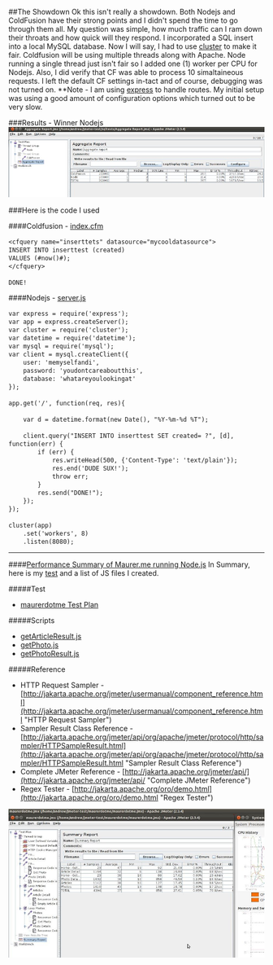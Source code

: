 
##The Showdown
Ok this isn't really a showdown. Both Nodejs and ColdFusion have their strong points and I didn't spend the time to go through them all. My question was simple, how much traffic can I ram down their throats and how quick will they respond. I incorporated a SQL insert into a local MySQL database. Now I will say, I had to use [cluster](http://learnboost.github.com/cluster/) to make it fair. Coldfusion will be using multiple threads along with Apache. Node running a single thread just isn't fair so I added one (1) worker per CPU for Nodejs. Also, I did verify that CF was able to process 10 simaltaineous requests. I left the default CF settings in-tact and of course, debugging was not turned on. **Note - I am using [express](https://github.com/visionmedia/express) to handle routes. My initial setup was using a good amount of configuration options which turned out to be very slow.


###Results - Winner Nodejs
![ColdFusion vs Nodejs with MySQL INSERT](/articles/2011110403/coldfusion-vs-nodejs-performance.jpg)

###Here is the code I used

####Coldfusion - [index.cfm](/articles/2011110403/coldfusion.cfm.txt)
	
	<cfquery name="inserttets" datasource="mycooldatasource">
	INSERT INTO inserttest (created)
	VALUES (#now()#);
	</cfquery>

	DONE!


####Nodejs - [server.js](/articles/2011110403/node.js.txt)	

	var express = require('express');
	var app = express.createServer();
	var cluster = require('cluster');
	var datetime = require('datetime');
	var mysql = require('mysql');
	var client = mysql.createClient({
		user: 'memyselfandi',
		password: 'youdontcareaboutthis',
		database: 'whatareyoulookingat'
	});

	app.get('/', function(req, res){
		
		var d = datetime.format(new Date(), "%Y-%m-%d %T");

		client.query("INSERT INTO inserttest SET created= ?", [d], function(err) {
			if (err) {
				res.writeHead(500, {'Content-Type': 'text/plain'});
				res.end('DUDE SUX!');
				throw err;
			}
			res.send("DONE!");
		});
	});

	cluster(app)
		.set('workers', 8)
		.listen(8080);



-----------------------------

####[Performance Summary of Maurer.me running Node.js](/articles/2011110403/jmeter-nodejs-performance-summary.jpg)
In Summary, here is my [test](/articles/2011110403/jmeter-intro.js) and a list of JS files I created.

#####Test
* [maurerdotme Test Plan](/articles/2011110403/maurerdotme.jmx.xml)

#####Scripts
* [getArticleResult.js](/articles/2011110402/getArticleResult.js)
* [getPhoto.js](/articles/2011110402/getPhoto.js)
* [getPhotoResult.js](/articles/2011110402/getPhotoResult.js)

#####Reference
* HTTP Request Sampler - [http://jakarta.apache.org/jmeter/usermanual/component_reference.html](http://jakarta.apache.org/jmeter/usermanual/component_reference.html "HTTP Request Sampler")
* Sampler Result Class Reference - [http://jakarta.apache.org/jmeter/api/org/apache/jmeter/protocol/http/sampler/HTTPSampleResult.html](http://jakarta.apache.org/jmeter/api/org/apache/jmeter/protocol/http/sampler/HTTPSampleResult.html "Sampler Result Class Reference")
* Complete JMeter Reference - [http://jakarta.apache.org/jmeter/api/](http://jakarta.apache.org/jmeter/api/ "Complete JMeter Reference")
* Regex Tester - [http://jakarta.apache.org/oro/demo.html](http://jakarta.apache.org/oro/demo.html "Regex Tester")

[![Performance Summary of Maurer.me running Node.js](/articles/2011110402/jmeter-nodejs-performance-summary-fit.jpg)](/articles/2011110402/jmeter-nodejs-performance-summary.jpg)

